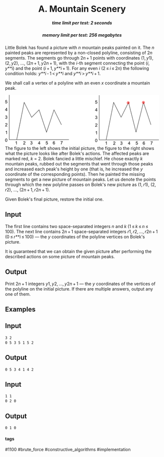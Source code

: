 <h1 style='text-align: center;'> A. Mountain Scenery</h1>

<h5 style='text-align: center;'>time limit per test: 2 seconds</h5>
<h5 style='text-align: center;'>memory limit per test: 256 megabytes</h5>

Little Bolek has found a picture with *n* mountain peaks painted on it. The *n* painted peaks are represented by a non-closed polyline, consisting of 2*n* segments. The segments go through 2*n* + 1 points with coordinates (1, *y*1), (2, *y*2), ..., (2*n* + 1, *y*2*n* + 1), with the *i*-th segment connecting the point (*i*, *y**i*) and the point (*i* + 1, *y**i* + 1). For any even *i* (2 ≤ *i* ≤ 2*n*) the following condition holds: *y**i* - 1 < *y**i* and *y**i* > *y**i* + 1. 

We shall call a vertex of a polyline with an even *x* coordinate a mountain peak.

 ![](images/9efc1a09cae952ed84dc746beae6fd53add85e5f.png)  The figure to the left shows the initial picture, the figure to the right shows what the picture looks like after Bolek's actions. The affected peaks are marked red, *k* = 2.  Bolek fancied a little mischief. He chose exactly *k* mountain peaks, rubbed out the segments that went through those peaks and increased each peak's height by one (that is, he increased the *y* coordinate of the corresponding points). Then he painted the missing segments to get a new picture of mountain peaks. Let us denote the points through which the new polyline passes on Bolek's new picture as (1, *r*1), (2, *r*2), ..., (2*n* + 1, *r*2*n* + 1).

Given Bolek's final picture, restore the initial one.

## Input

The first line contains two space-separated integers *n* and *k* (1 ≤ *k* ≤ *n* ≤ 100). The next line contains 2*n* + 1 space-separated integers *r*1, *r*2, ..., *r*2*n* + 1 (0 ≤ *r**i* ≤ 100) — the *y* coordinates of the polyline vertices on Bolek's picture.

It is guaranteed that we can obtain the given picture after performing the described actions on some picture of mountain peaks.

## Output

Print 2*n* + 1 integers *y*1, *y*2, ..., *y*2*n* + 1 — the *y* coordinates of the vertices of the polyline on the initial picture. If there are multiple answers, output any one of them.

## Examples

## Input


```
3 2  
0 5 3 5 1 5 2  

```
## Output


```
0 5 3 4 1 4 2   

```
## Input


```
1 1  
0 2 0  

```
## Output


```
0 1 0   

```


#### tags 

#1100 #brute_force #constructive_algorithms #implementation 